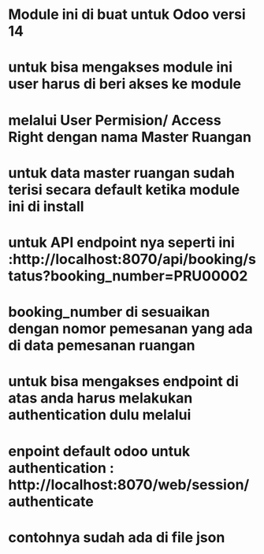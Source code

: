 # Module ini di buat untuk Odoo versi 14
# untuk bisa mengakses module ini user harus di beri akses ke module
# melalui User Permision/ Access Right dengan nama Master Ruangan
# untuk data master ruangan sudah terisi secara default ketika  module ini di install


# untuk API endpoint nya seperti ini :http://localhost:8070/api/booking/status?booking_number=PRU00002
# booking_number di sesuaikan dengan nomor pemesanan yang ada di data pemesanan ruangan
# untuk bisa mengakses endpoint di atas anda harus melakukan authentication dulu melalui
# enpoint default odoo untuk authentication : http://localhost:8070/web/session/authenticate
# contohnya sudah ada di file json
